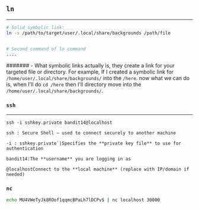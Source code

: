 ## `ln` 
---
```bash
# Solid symbolic link:
ln -s /path/to/target/user/.local/share/backgrounds /path/file


# Second command of ln command
....
```

####### - What symbolic links actually is, they create a link for your targeted file or directory. For example, If I created a symbolic link for `/home/user/.local/share/backgrounds/` into the `/here`. now what we can do is, when I'll do `cd /here` then I'll directory move into the `/home/user/.local/share/backgrounds/`.

### `ssh`
---
```
ssh -i sshkey.private bandit14@localhost

ssh : Secure Shell — used to connect securely to another machine

-i : sshkey.private`|Specifies the **private key file** to use for authentication

bandit14:The **username** you are logging in as

@localhostConnect to the **local machine** (replace with IP/domain if needed)
```

### `nc`

```bash 
echo MU4VWeTyJk8ROof1qqmcBPaLh7lDCPvS | nc localhost 30000

```
